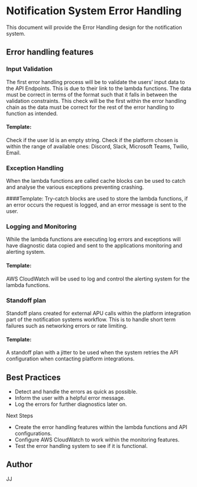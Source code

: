 # Notification System Error Handling
This document will provide the Error Handling design for the notification system. 

## Error handling features
### Input Validation
The first error handling process will be to validate the users’ input data to the API Endpoints. This is due to their link to the lambda functions. The data must be correct in terms of the format such that it falls in between the validation constraints. This check will be the first within the error handling chain as the data must be correct for the rest of the error handling to function as intended.

#### Template:
Check if the user Id is an empty string.
Check if the platform chosen is within the range of available ones: Discord, Slack, Microsoft Teams, Twilio, Email.


### Exception Handling
When the lambda functions are called cache blocks can be used to catch and analyse the various exceptions preventing crashing.

####Template:
Try-catch blocks are used to store the lambda functions, if an error occurs the request is logged, and an error message is sent to the user.

### Logging and Monitoring
While the lambda functions are executing log errors and exceptions will have diagnostic data copied and sent to the applications monitoring and alerting system.

#### Template:
AWS CloudWatch will be used to log and control the alerting system for the lambda functions.

### Standoff plan
Standoff plans created for external APU calls within the platform integration part of the notification systems workflow. This is to handle short term failures such as networking errors or rate limiting.

#### Template:
A standoff plan with a jitter to be used when the system retries the API configuration when contacting platform integrations.

## Best Practices
* Detect and handle the errors as quick as possible.
* Inform the user with a helpful error message.
* Log the errors for further diagnostics later on.

Next Steps
* Create the error handling features within the lambda functions and API configurations.
* Configure AWS CloudWatch to work within the monitoring features.
* Test the error handling system to see if it is functional.

## Author
JJ
